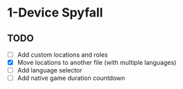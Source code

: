 # 1-Device Spyfall

## TODO
- [ ] Add custom locations and roles
- [x] Move locations to another file (with multiple languages)
- [ ] Add language selector
- [ ] Add native game duration countdown
